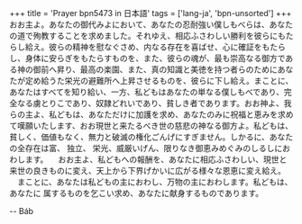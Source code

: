 +++
title = 'Prayer bpn5473 in 日本語'
tags = ['lang-ja', 'bpn-unsorted']
+++
おお主よ。あなたの御代みよにおいて、あなたの忍耐強い僕しもべらは、あなたの道で殉教することを求めました。それゆえ、相応ふさわしい勝利を彼らにもたらし給え。彼らの精神を慰なぐさめ、内なる存在を喜ばせ、心に確証をもたらし、身体に安らぎをもたらすものを、また、彼らの魂が、最も崇高なる御方である神の御前へ昇り、最高の楽園、また、真の知識と美徳を持つ者らのためにあなたが定め給うた栄光の避難所へ上昇させるものを、彼らに下し給え。まことに、あなたはすべてを知り給い、一方、私どもはあなたの単なる僕しもべであり、完全なる虜とりこであり、奴隷どれいであり、貧しき者であります。おお神よ、我らの主よ、私どもは、あなただけに加護を求め、あなたのみに祝福と恵みを求めて嘆願いたします、おお現世と来たるべき世の慈悲の神なる御方よ。私どもは、貧しく、価値もなく、無力と破滅の権化ごんげにすぎません。しかるに、あなたの全存在は富、  独立、 栄光、威厳いげん、限りなき御恵みめぐみのしるしにおわします。
　おお主よ、私どもへの報酬を、あなたに相応ふさわしい、現世と来世の良きものに変え、天上から下界げかいに広がる様々な恩恵に変え給え。
　まことに、あなたは私どもの主におわし、万物の主におわします。私どもは、あなたに
属するものを乞こい求め、あなたに献身するものであります。

-- Báb
